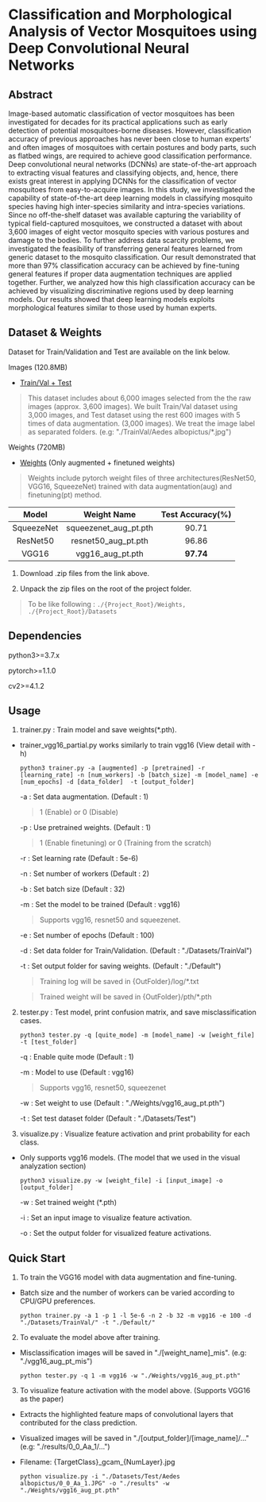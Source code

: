 ﻿
# Classification and Morphological Analysis of Vector Mosquitoes using Deep Convolutional Neural Networks  
  
## Abstract  
  Image-based automatic classification of vector mosquitoes has been investigated for decades for its practical applications such as early detection of potential mosquitoes-borne diseases. However, classification accuracy of previous approaches has never been close to human experts’ and often images of mosquitoes with certain postures and body parts, such as flatbed wings, are required to achieve good classification performance. Deep convolutional neural networks (DCNNs) are state-of-the-art approach to extracting visual features and classifying objects, and, hence, there exists great interest in applying DCNNs for the classification of vector mosquitoes from easy-to-acquire images. In this study, we investigated the capability of state-of-the-art deep learning models in classifying mosquito species having high inter-species similarity and intra-species variations. Since no off-the-shelf dataset was available capturing the variability of typical field-captured mosquitoes, we constructed a dataset with about 3,600 images of eight vector mosquito species with various postures and damage to the bodies. To further address data scarcity problems, we investigated the feasibility of transferring general features learned from generic dataset to the mosquito classification. Our result demonstrated that more than 97% classification accuracy can be achieved by fine-tuning general features if proper data augmentation techniques are applied together. Further, we analyzed how this high classification accuracy can be achieved by visualizing discriminative regions used by deep learning models. Our results showed that deep learning models exploits morphological features similar to those used by human experts.  
  
## Dataset & Weights  
  
Dataset for Train/Validation and Test are available on the link below.  
  
Images (120.8MB)  
- [Train/Val + Test](https://drive.google.com/open?id=1aIlFzGdjhu9XFQkNtdk_n8qiM88zp3XY)

>  This dataset includes about 6,000 images selected from the the raw images (approx. 3,600 images). We built Train/Val dataset using 3,000 images, and Test dataset using the rest 600 images with 5 times of data augmentation. (3,000 images). We treat the image label as separated folders. (e.g: "./TrainVal/Aedes albopictus/*.jpg")



  
Weights (720MB)  
- [Weights](https://drive.google.com/open?id=1ZzrnfPmYeaXGIbPxx2BYmLKtLxSNkqRM) (Only augmented + finetuned weights)  
  
> Weights include pytorch weight files of three architectures(ResNet50, VGG16, SqueezeNet) trained with data augmentation(aug) and finetuning(pt) method.  

|Model		 |Weight Name		|Test Accuracy(%)	|
|:------:|:--------------------:|:-----------:|
|SqueezeNet	|squeezenet_aug_pt.pth	|90.71	|
|ResNet50	|resnet50_aug_pt.pth	|96.86	|
|VGG16	 |vgg16_aug_pt.pth	|**97.74**	|

1. Download .zip files from the link above.  
  
2. Unpack the zip files on the root of the project folder.  
  
> To be like following : `./{Project_Root}/Weights, ./{Project_Root}/Datasets`  
  
## Dependencies  
python3>=3.7.x  
  
pytorch>=1.1.0

cv2>=4.1.2  
  
## Usage  
1. trainer.py : Train model and save weights(*.pth).  
  
- trainer_vgg16_partial.py works similarly to train vgg16 (View detail with -h)  
  
   `python3 trainer.py -a [augmented] -p [pretrained] -r [learning_rate] -n [num_workers] -b [batch_size] -m [model_name] -e [num_epochs] -d [data_folder]  -t [output_folder]`  
     
   -a : Set data augmentation. (Default : 1)  
  
   > 1 (Enable) or 0 (Disable)  
  
   -p : Use pretrained weights. (Default : 1)  
  
   > 1 (Enable finetuning) or 0 (Training from the scratch)  
  
   -r : Set learning rate (Default : 5e-6)  
  
   -n : Set number of workers (Default : 2)  
  
   -b : Set batch size (Default : 32)  
  
   -m : Set the model to be trained (Default : vgg16)  
  
   > Supports vgg16, resnet50 and squeezenet.  
  
   -e : Set number of epochs (Default : 100)  
  
   -d : Set data folder for Train/Validation. (Default : "./Datasets/TrainVal")  
  
   -t : Set output folder for saving weights. (Default : "./Default")  
  
   > Training log will be saved in {OutFolder}/log/*.txt  
  
   > Trained weight will be saved in {OutFolder}/pth/*.pth  
  
  
2. tester.py : Test model, print confusion matrix, and save misclassification cases.  
  
   `python3 tester.py -q [quite_mode] -m [model_name] -w [weight_file] -t [test_folder]`  
  
   -q : Enable quite mode (Default : 1)  
  
   -m : Model to use (Default : vgg16)  
  
   > Supports vgg16, resnet50, squeezenet  
  
   -w : Set weight to use (Default : "./Weights/vgg16_aug_pt.pth")  
  
   -t : Set test dataset folder (Default : "./Datasets/Test")  
  
  
3. visualize.py : Visualize feature activation and print probability for each class.  
- Only supports vgg16 models.  (The model that we used in the visual analyzation section)
  
   `python3 visualize.py -w [weight_file] -i [input_image] -o [output_folder]`
     
   -w : Set trained weight (*.pth)  
     
   -i : Set an input image to visualize feature activation.  
     
   -o : Set the output folder for visualized feature activations.  
     
## Quick Start  
1. To train the VGG16 model with data augmentation and fine-tuning.  
- Batch size and the number of workers can be varied according to CPU/GPU preferences.  
  
   `python trainer.py -a 1 -p 1 -l 5e-6 -n 2 -b 32 -m vgg16 -e 100 -d "./Datasets/TrainVal/" -t "./Default/"`  
  
2. To evaluate the model above after training.  
- Misclassification images will be saved in "./[weight_name]_mis". (e.g: "./vgg16_aug_pt_mis")  
  
   `python tester.py -q 1 -m vgg16 -w "./Weights/vgg16_aug_pt.pth"`  
  
3. To visualize feature activation with the model above. (Supports VGG16 as the paper)  
- Extracts the highlighted feature maps of convolutional layers that contributed for the class prediction.  
  
- Visualized images will be saved in "./[output_folder]/[image_name]/..." (e.g: "./results/0_0_Aa_1/...")  
- Filename: {TargetClass}\_gcam\_{NumLayer}.jpg  
     
   `python visualize.py -i "./Datasets/Test/Aedes albopictus/0_0_Aa_1.JPG" -o "./results" -w "./Weights/vgg16_aug_pt.pth"`
